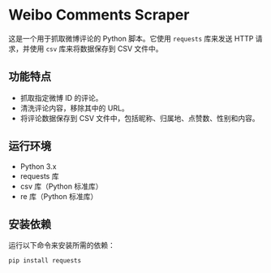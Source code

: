 # Weibo Comments Scraper

这是一个用于抓取微博评论的 Python 脚本。它使用 `requests` 库来发送 HTTP 请求，并使用 `csv` 库来将数据保存到 CSV 文件中。

## 功能特点

- 抓取指定微博 ID 的评论。
- 清洗评论内容，移除其中的 URL。
- 将评论数据保存到 CSV 文件中，包括昵称、归属地、点赞数、性别和内容。

## 运行环境

- Python 3.x
- requests 库
- csv 库（Python 标准库）
- re 库（Python 标准库）

## 安装依赖

运行以下命令来安装所需的依赖：

```bash
pip install requests
